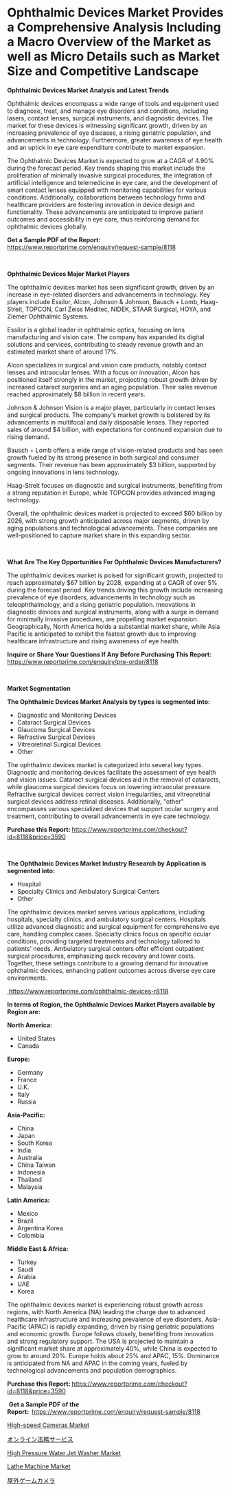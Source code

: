 <p><h1>Ophthalmic Devices Market Provides a Comprehensive Analysis Including a Macro Overview of the Market as well as Micro Details such as Market Size and Competitive Landscape</h1></p><p><strong>Ophthalmic Devices Market Analysis and Latest Trends</strong></p>
<p><p>Ophthalmic devices encompass a wide range of tools and equipment used to diagnose, treat, and manage eye disorders and conditions, including lasers, contact lenses, surgical instruments, and diagnostic devices. The market for these devices is witnessing significant growth, driven by an increasing prevalence of eye diseases, a rising geriatric population, and advancements in technology. Furthermore, greater awareness of eye health and an uptick in eye care expenditure contribute to market expansion.</p><p>The Ophthalmic Devices Market is expected to grow at a CAGR of 4.90% during the forecast period. Key trends shaping this market include the proliferation of minimally invasive surgical procedures, the integration of artificial intelligence and telemedicine in eye care, and the development of smart contact lenses equipped with monitoring capabilities for various conditions. Additionally, collaborations between technology firms and healthcare providers are fostering innovation in device design and functionality. These advancements are anticipated to improve patient outcomes and accessibility in eye care, thus reinforcing demand for ophthalmic devices globally.</p></p>
<p><strong>Get a Sample PDF of the Report:&nbsp;</strong> <a href="https://www.reportprime.com/enquiry/request-sample/8118">https://www.reportprime.com/enquiry/request-sample/8118</a></p>
<p>&nbsp;</p>
<p><strong>Ophthalmic Devices Major Market Players</strong></p>
<p><p>The ophthalmic devices market has seen significant growth, driven by an increase in eye-related disorders and advancements in technology. Key players include Essilor, Alcon, Johnson & Johnson, Bausch + Lomb, Haag-Streit, TOPCON, Carl Zeiss Meditec, NIDEK, STAAR Surgical, HOYA, and Ziemer Ophthalmic Systems.</p><p>Essilor is a global leader in ophthalmic optics, focusing on lens manufacturing and vision care. The company has expanded its digital solutions and services, contributing to steady revenue growth and an estimated market share of around 17%. </p><p>Alcon specializes in surgical and vision care products, notably contact lenses and intraocular lenses. With a focus on innovation, Alcon has positioned itself strongly in the market, projecting robust growth driven by increased cataract surgeries and an aging population. Their sales revenue reached approximately $8 billion in recent years.</p><p>Johnson & Johnson Vision is a major player, particularly in contact lenses and surgical products. The company's market growth is bolstered by its advancements in multifocal and daily disposable lenses. They reported sales of around $4 billion, with expectations for continued expansion due to rising demand.</p><p>Bausch + Lomb offers a wide range of vision-related products and has seen growth fueled by its strong presence in both surgical and consumer segments. Their revenue has been approximately $3 billion, supported by ongoing innovations in lens technology.</p><p>Haag-Streit focuses on diagnostic and surgical instruments, benefiting from a strong reputation in Europe, while TOPCON provides advanced imaging technology. </p><p>Overall, the ophthalmic devices market is projected to exceed $60 billion by 2026, with strong growth anticipated across major segments, driven by aging populations and technological advancements. These companies are well-positioned to capture market share in this expanding sector.</p></p>
<p>&nbsp;</p>
<p><strong>What Are The Key Opportunities For Ophthalmic Devices Manufacturers?</strong></p>
<p><p>The ophthalmic devices market is poised for significant growth, projected to reach approximately $67 billion by 2028, expanding at a CAGR of over 5% during the forecast period. Key trends driving this growth include increasing prevalence of eye disorders, advancements in technology such as teleophthalmology, and a rising geriatric population. Innovations in diagnostic devices and surgical instruments, along with a surge in demand for minimally invasive procedures, are propelling market expansion. Geographically, North America holds a substantial market share, while Asia Pacific is anticipated to exhibit the fastest growth due to improving healthcare infrastructure and rising awareness of eye health.</p></p>
<p><strong>Inquire or Share Your Questions If Any Before Purchasing This Report:</strong> <a href="https://www.reportprime.com/enquiry/pre-order/8118">https://www.reportprime.com/enquiry/pre-order/8118</a></p>
<p>&nbsp;</p>
<p><strong>Market Segmentation</strong></p>
<p><strong>The Ophthalmic Devices Market Analysis by types is segmented into:</strong></p>
<p><ul><li>Diagnostic and Monitoring Devices</li><li>Cataract Surgical Devices</li><li>Glaucoma Surgical Devices</li><li>Refractive Surgical Devices</li><li>Vitreoretinal Surgical Devices</li><li>Other</li></ul></p>
<p><p>The ophthalmic devices market is categorized into several key types. Diagnostic and monitoring devices facilitate the assessment of eye health and vision issues. Cataract surgical devices aid in the removal of cataracts, while glaucoma surgical devices focus on lowering intraocular pressure. Refractive surgical devices correct vision irregularities, and vitreoretinal surgical devices address retinal diseases. Additionally, "other" encompasses various specialized devices that support ocular surgery and treatment, contributing to overall advancements in eye care technology.</p></p>
<p><strong>Purchase this Report:&nbsp;</strong><a href="https://www.reportprime.com/checkout?id=8118&price=3590">https://www.reportprime.com/checkout?id=8118&price=3590</a></p>
<p>&nbsp;</p>
<p><strong>The Ophthalmic Devices Market Industry Research by Application is segmented into:</strong></p>
<p><ul><li>Hospital</li><li>Specialty Clinics and Ambulatory Surgical Centers</li><li>Other</li></ul></p>
<p><p>The ophthalmic devices market serves various applications, including hospitals, specialty clinics, and ambulatory surgical centers. Hospitals utilize advanced diagnostic and surgical equipment for comprehensive eye care, handling complex cases. Specialty clinics focus on specific ocular conditions, providing targeted treatments and technology tailored to patients’ needs. Ambulatory surgical centers offer efficient outpatient surgical procedures, emphasizing quick recovery and lower costs. Together, these settings contribute to a growing demand for innovative ophthalmic devices, enhancing patient outcomes across diverse eye care environments.</p></p>
<p><a href="https://www.reportprime.com/ophthalmic-devices-r8118">&nbsp;https://www.reportprime.com/ophthalmic-devices-r8118</a></p>
<p><strong>In terms of Region, the Ophthalmic Devices Market Players available by Region are:</strong></p>
<p>
    <p> <strong> North America: </strong>
        <ul>
            <li>United States</li>
            <li>Canada</li>
        </ul>
        </p> 
    <p> <strong> Europe: </strong>
        <ul>
            <li>Germany</li>
            <li>France</li>
            <li>U.K.</li>
            <li>Italy</li>
            <li>Russia</li>
        </ul>
        </p> 
    <p> <strong> Asia-Pacific: </strong>
        <ul>
            <li>China</li>
            <li>Japan</li>
            <li>South Korea</li>
            <li>India</li>
            <li>Australia</li>
            <li>China Taiwan</li>
            <li>Indonesia</li>
            <li>Thailand</li>
            <li>Malaysia</li>
        </ul>
        </p> 
    <p> <strong> Latin America: </strong>
        <ul>
            <li>Mexico</li>
            <li>Brazil</li>
            <li>Argentina Korea</li>
            <li>Colombia</li>
        </ul>
        </p> 
    <p> <strong> Middle East & Africa: </strong>
        <ul>
            <li>Turkey</li>
            <li>Saudi</li>
            <li>Arabia</li>
            <li>UAE</li>
            <li>Korea</li>
        </ul>
    </p>
    </p>
<p><p>The ophthalmic devices market is experiencing robust growth across regions, with North America (NA) leading the charge due to advanced healthcare infrastructure and increasing prevalence of eye disorders. Asia-Pacific (APAC) is rapidly expanding, driven by rising geriatric populations and economic growth. Europe follows closely, benefiting from innovation and strong regulatory support. The USA is projected to maintain a significant market share at approximately 40%, while China is expected to grow to around 20%. Europe holds about 25% and APAC, 15%. Dominance is anticipated from NA and APAC in the coming years, fueled by technological advancements and population demographics.</p></p>
<p><strong>Purchase this Report: </strong><a href="https://www.reportprime.com/checkout?id=8118&price=3590">https://www.reportprime.com/checkout?id=8118&price=3590</a></p>
<p>&nbsp;<strong>Get a Sample PDF of the Report:&nbsp;&nbsp;</strong><a href="https://www.reportprime.com/enquiry/request-sample/8118">https://www.reportprime.com/enquiry/request-sample/8118</a></p>
<p><strong></strong></p>
<p><p><a href="https://www.linkedin.com/pulse/global-high-speed-cameras-industry-analysis-report-market-size-ews3e?trackingId=w99cLuBTSU6FPwso%2Bhhzhg%3D%3D">High-speed Cameras Market</a></p><p><a href="https://medium.com/@beaudamore/online-legal-services-market-%E3%81%AE%E3%82%B0%E3%83%AD%E3%83%BC%E3%83%90%E3%83%AB%E5%B8%82%E5%A0%B4%E6%A6%82%E8%A6%81%E3%81%AF-%E4%B8%96%E7%95%8C%E3%81%8A%E3%82%88%E3%81%B3%E4%B8%BB%E8%A6%81%E5%B8%82%E5%A0%B4%E3%81%AB%E3%81%8A%E3%81%91%E3%82%8B%E6%A5%AD%E7%95%8C%E3%81%AB%E5%BD%B1%E9%9F%BF%E3%82%92%E4%B8%8E%E3%81%88%E3%82%8B%E4%B8%BB%E8%A6%81%E3%81%AA%E3%83%88%E3%83%AC%E3%83%B3%E3%83%89%E3%81%AB%E3%81%A4%E3%81%84%E3%81%A6-%E7%8B%AC%E8%87%AA%E3%81%AE%E8%A6%96%E7%82%B9%E3%82%92%E6%8F%90%E4%BE%9B%E3%81%97%E3%81%BE%E3%81%99-518a64efe600">オンライン法務サービス</a></p><p><a href="https://medium.com/@m.muhlisin.sin_83756/future-trajectory-of-the-high-pressure-water-jet-washer-market-emerging-market-trends-and-a63f344f7576">High Pressure Water Jet Washer Market</a></p><p><a href="https://issuu.com/reportprime-2/docs/lathe-machine-market-size-2030.pptx_514a84f7b280d9">Lathe Machine Market</a></p><p><a href="https://medium.com/@gla8aaroyals/outdoor-game-cameras-market-%E3%81%AE%E3%82%B0%E3%83%AD%E3%83%BC%E3%83%90%E3%83%AB%E5%B8%82%E5%A0%B4%E6%A6%82%E8%A6%81%E3%81%AF-%E4%B8%96%E7%95%8C%E3%81%8A%E3%82%88%E3%81%B3%E4%B8%BB%E8%A6%81%E5%B8%82%E5%A0%B4%E3%81%AB%E3%81%8A%E3%81%91%E3%82%8B%E6%A5%AD%E7%95%8C%E3%81%AB%E5%BD%B1%E9%9F%BF%E3%82%92%E4%B8%8E%E3%81%88%E3%82%8B%E4%B8%BB%E8%A6%81%E3%81%AA%E3%83%88%E3%83%AC%E3%83%B3%E3%83%89%E3%81%AB%E3%81%A4%E3%81%84%E3%81%A6-%E7%8B%AC%E8%87%AA%E3%81%AE%E8%A6%96%E7%82%B9%E3%82%92%E6%8F%90%E4%BE%9B%E3%81%97%E3%81%BE%E3%81%99-1e59f4827f45">屋外ゲームカメラ</a></p></p>